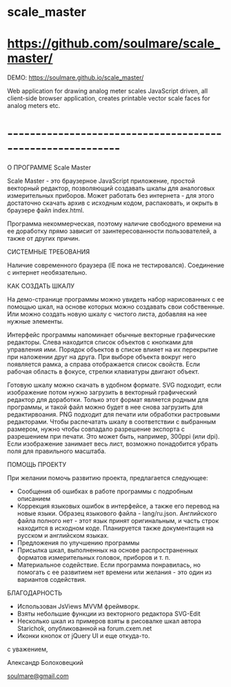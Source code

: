 # scale_master
# https://github.com/soulmare/scale_master/

DEMO: https://soulmare.github.io/scale_master/

Web application for drawing analog meter scales
JavaScript driven, all client-side browser application, creates printable vector scale faces for analog meters etc.

# ----------------------------------------------------------


О ПРОГРАММЕ Scale Master

Scale Master - это браузерное JavaScript приложение, простой векторный редактор, позволяющий создавать шкалы для аналоговых измерительных приборов. Может работать без интернета - для этого достаточно скачать архив с исходным кодом, распаковать, и окрыть в браузере файл index.html.

Программа некоммерческая, поэтому наличие свободного времени на ее доработку прямо зависит от заинтересованности пользователей, а также от других причин.


СИСТЕМНЫЕ ТРЕБОВАНИЯ

Наличие современного браузера (IE пока не тестировался). Соединение с интернет необязательно.


КАК СОЗДАТЬ ШКАЛУ

На демо-странице программы можно увидеть набор нарисованных с ее помощью шкал, на основе которых можно создавать свои собственные. Или можно создать новую шкалу с чистого листа, добавляя на нее нужные элементы.

Интерфейс программы напоминает обычные векторные графические редакторы. Слева находится список объектов с кнопками для управления ими. Порядок объектов в списке влияет на их перекрытие при наложении друг на друга. При выборе объекта вокруг него появляется рамка, а справа отображается список свойств. Если рабочая область в фокусе, стрелки клавиатуры двигают объект.

Готовую шкалу можно скачать в удобном формате. SVG подходит, если изображение потом нужно загрузить в векторный графический редактор для доработки. Только этот формат является родным для программы, и такой файл можно будет в нее снова загрузить для редактирвоания. PNG подходит для печати или обработки растровыми редакторами. Чтобы распечатать шкалу в соответствии с выбранным размером, нужно чтобы совпадало разрешение экспорта с разрешением при печати. Это может быть, например, 300ppi (или dpi). Если изображение занимает весь лист, возможно понадобится убрать поля для правильного масштаба.


ПОМОЩЬ ПРОЕКТУ

При желании помочь развитию проекта, предлагается следующее:
- Сообщения об ошибках в работе программы с подробным описанием
- Коррекция языковых ошибок в интерфейсе, а также его перевод на новые языки. Образец языкового файла - lang/ru.json. Английского файла полного нет - этот язык принят оригинальным, и часть строк находится в исходном коде. Планируется также документация на русском и английском языках.
- Предложения по улучшению программы
- Присылка шкал, выполненных на основе распространенных форматов измерительных головок, приборов и т. п.
- Материальное содействие. Если программа понравилась, но помогать с ее развитием нет времени или желания - это один из вариантов содействия.

БЛАГОДАРНОСТЬ
- Использован JsViews MVVM фреймворк.
- Взяты небольшие функции из векторного редактора SVG-Edit
- Несколько шкал из примеров взяты в рисовалке шкал автора Starichok, опубликованной на forum.cxem.net
- Иконки кнопок от jQuery UI и еще откуда-то.



с уважением,

Александр Болоховецкий

soulmare@gmail.com
